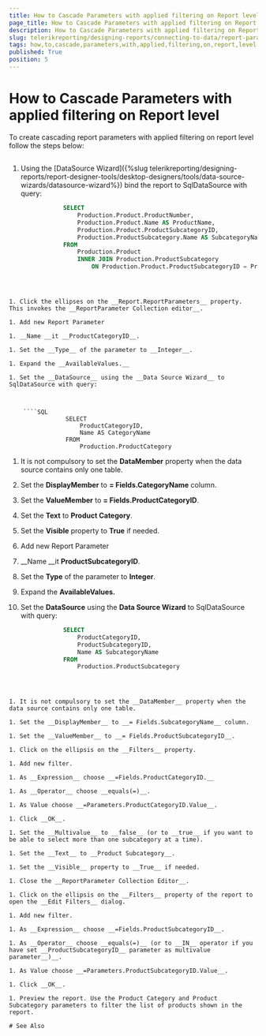 ```yaml
---
title: How to Cascade Parameters with applied filtering on Report level
page_title: How to Cascade Parameters with applied filtering on Report level | for Telerik Reporting Documentation
description: How to Cascade Parameters with applied filtering on Report level
slug: telerikreporting/designing-reports/connecting-to-data/report-parameters/how-to-cascade-parameters-with-applied-filtering-on-report-level
tags: how,to,cascade,parameters,with,applied,filtering,on,report,level
published: True
position: 5
---
```


# How to Cascade Parameters with applied filtering on Report level



To create cascading report parameters with applied filtering on report level follow the steps below:    	

## 

1. Using the [DataSource Wizard]({%slug telerikreporting/designing-reports/report-designer-tools/desktop-designers/tools/data-source-wizards/datasource-wizard%}) bind the report to SqlDataSource with query:
		        

	
    ````SQL
				SELECT
					Production.Product.ProductNumber,
					Production.Product.Name AS ProductName,
					Production.Product.ProductSubcategoryID,
					Production.ProductSubcategory.Name AS SubcategoryName
				FROM
					Production.Product
					INNER JOIN Production.ProductSubcategory
						ON Production.Product.ProductSubcategoryID = Production.ProductSubcategory.ProductSubcategoryID
````



1. Click the ellipses on the __Report.ReportParameters__ property. This invokes the __ReportParameter Collection editor__.

1. Add new Report Parameter

1. __Name __it __ProductCategoryID__.

1. Set the __Type__ of the parameter to __Integer__.

1. Expand the __AvailableValues.__

1. Set the __DataSource__ using the __Data Source Wizard__ to SqlDataSource with query: 
		        

	
    ````SQL
				SELECT
					ProductCategoryID,
					Name AS CategoryName
				FROM
					Production.ProductCategory
````



1. It is not compulsory to set the __DataMember__ property when the data source contains only one table.

1. Set the __DisplayMember__ to __= Fields.CategoryName__ column.

1. Set the __ValueMember__ to __= Fields.ProductCategoryID__.

1. Set the __Text__ to __Product Category__.

1. Set the __Visible__ property to __True__ if needed.

1. Add new Report Parameter

1. __Name __it __ProductSubcategoryID__.

1. Set the __Type__ of the parameter to __Integer__.

1. Expand the __AvailableValues.__

1. Set the __DataSource__ using the __Data Source Wizard__ to SqlDataSource with query:
		        

	
    ````SQL
				SELECT
					ProductCategoryID,
					ProductSubcategoryID,
					Name AS SubcategoryName
				FROM
					Production.ProductSubcategory
````



1. It is not compulsory to set the __DataMember__ property when the data source contains only one table.

1. Set the __DisplayMember__ to __= Fields.SubcategoryName__ column.

1. Set the __ValueMember__ to __= Fields.ProductSubcategoryID__.

1. Click on the ellipsis on the __Filters__ property.

1. Add new filter.

1. As __Expression__ choose __=Fields.ProductCategoryID.__

1. As __Operator__ choose __equals(=)__.

1. As Value choose __=Parameters.ProductCategoryID.Value__.

1. Click __OK__.

1. Set the __Multivalue__ to __false__ (or to __true__ if you want to be able to select more than one subcategory at a time).

1. Set the __Text__ to __Product Subcategory__.

1. Set the __Visible__ property to __True__ if needed.

1. Close the __ReportParameter Collection Editor__.

1. Click on the ellipsis on the __Filters__ property of the report to open the __Edit Filters__ dialog.

1. Add new filter.

1. As __Expression__ choose __=Fields.ProductSubcategoryID__.

1. As __Operator__ choose __equals(=)__ (or to __IN__ operator if you have set __ProductSubcategoryID__ parameter as multivalue parameter__)__.

1. As Value choose __=Parameters.ProductSubcategoryID.Value__.

1. Click __OK__.

1. Preview the report. Use the Product Category and Product Subcategory parameters to filter the list of products shown in the report.

# See Also

